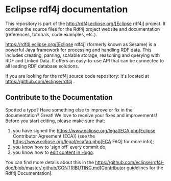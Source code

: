 # Eclipse rdf4j documentation
This repository is part of the http://rdf4j.eclipse.org/[Eclipse rdf4j] project. It contains the source files for the Rdf4j project website and documentation (references, tutorials, code examples, etc.).

https://rdf4j.eclipse.org/[Eclipse rdf4j] (formerly known as Sesame) is a powerful Java framework for processing and handling RDF data. This includes creating, parsing, scalable storage, reasoning and querying with RDF and Linked Data. It offers an easy-to-use API that can be connected to all leading RDF database solutions. 

If you are looking for the rdf4j source code repository: it's located at https://github.com/eclipse/rdf4j .

## Contribute to the Documentation
Spotted a typo? Have something else to improve or fix in the documentation? Great! We love to receive your fixes and improvements! Before you start editing, please make sure that:

1. you have signed the https://www.eclipse.org/legal/ECA.php[Eclipse Contributor Agreement (ECA)] (see the https://www.eclipse.org/legal/ecafaq.php[ECA FAQ] for more info);
2. you know how to 'sign off' every commit do;
3. you know how to [edit content in Hugo](https://gohugo.io/content-management/formats/).

You can find more details about this in the https://github.com/eclipse/rdf4j-doc/blob/master/.github/CONTRIBUTING.md[Contributor guidelines for the Rdf4j Documentation].
